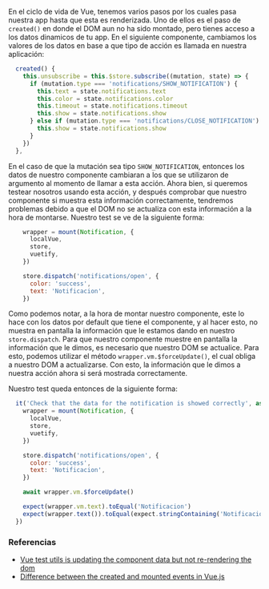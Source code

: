 En el ciclo de vida de Vue, tenemos varios pasos por los cuales pasa nuestra app hasta que esta es renderizada. Uno de ellos es el paso de `created()` en donde el DOM aun no ha sido montado, pero tienes acceso a los datos dinamicos de tu app. En el siguiente componente, cambiamos los valores de los datos en base a que tipo de acción es llamada en nuestra aplicación:

```javascript
  created() {
    this.unsubscribe = this.$store.subscribe((mutation, state) => {
      if (mutation.type === 'notifications/SHOW_NOTIFICATION') {
        this.text = state.notifications.text
        this.color = state.notifications.color
        this.timeout = state.notifications.timeout
        this.show = state.notifications.show
      } else if (mutation.type === 'notifications/CLOSE_NOTIFICATION') {
        this.show = state.notifications.show
      }
    })
  },
```

En el caso de que la mutación sea tipo `SHOW_NOTIFICATION`, entonces los datos de nuestro componente cambiaran a los que se utilizaron de argumento al momento de llamar a esta acción. Ahora bien, si queremos testear nosotros usando esta acción, y después comprobar que nuestro componente si muestra esta información correctamente, tendremos problemas debido a que el DOM no se actualiza con esta información a la hora de montarse. Nuestro test se ve de la siguiente forma:

```javascript
    wrapper = mount(Notification, {
      localVue,
      store,
      vuetify,
    })

    store.dispatch('notifications/open', {
      color: 'success',
      text: 'Notificacion',
    })
``` 

Como podemos notar, a la hora de montar nuestro componente, este lo hace con los datos por default que tiene el componente, y al hacer esto, no muestra en pantalla la información que le estamos dando en nuestro `store.dispatch`. Para que nuestro componente muestre en pantalla la información que le dimos, es necesario que nuestro DOM se actualice. Para esto, podemos utilizar el método `wrapper.vm.$forceUpdate()`, el cual obliga a nuestro DOM a actualizarse. Con esto, la información que le dimos a nuestra acción ahora si será mostrada correctamente. 

Nuestro test queda entonces de la siguiente forma:

```javascript
  it('Check that the data for the notification is showed correctly', async () => {
    wrapper = mount(Notification, {
      localVue,
      store,
      vuetify,
    })

    store.dispatch('notifications/open', {
      color: 'success',
      text: 'Notificacion',
    })

    await wrapper.vm.$forceUpdate()

    expect(wrapper.vm.text).toEqual('Notificacion')
    expect(wrapper.text()).toEqual(expect.stringContaining('Notificacion'))
  })
```

### Referencias 
- [Vue test utils is updating the component data but not re-rendering the dom](https://stackoverflow.com/questions/53781794/vue-test-utils-is-updating-the-component-data-but-not-re-rendering-the-dom)
- [Difference between the created and mounted events in Vue.js](https://stackoverflow.com/questions/45813347/difference-between-the-created-and-mounted-events-in-vue-js)